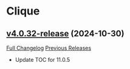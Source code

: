 # Clique

## [v4.0.32-release](https://github.com/jnwhiteh/Clique/tree/v4.0.32-release) (2024-10-30)
[Full Changelog](https://github.com/jnwhiteh/Clique/compare/v4.0.31-release...v4.0.32-release) [Previous Releases](https://github.com/jnwhiteh/Clique/releases)

- Update TOC for 11.0.5  
